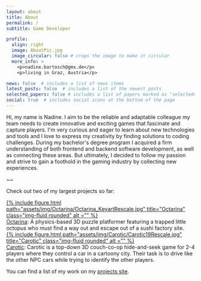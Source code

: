 ```yaml
---
layout: about
title: About
permalink: /
subtitle: Game Developer

profile:
  align: right
  image: AboutPic.jpg
  image_circular: false # crops the image to make it circular
  more_info: >
    <p>nadine.bartosch@gmx.de</p>
    <p>living in Graz, Austria</p>

news: false  # includes a list of news items
latest_posts: false  # includes a list of the newest posts
selected_papers: false # includes a list of papers marked as "selected={true}"
social: true  # includes social icons at the bottom of the page
---
```


Hi, my name is Nadine. I aim to be the reliable and adaptable colleague my team needs to create innovative and exciting games that fascinate and capture players. I'm very curious and eager to learn about new technologies and tools and I love to express my creativity by finding solutions to coding challenges. During my bachelor's degree program I acquired a firm understanding of both frontend and backend software development, as well as connecting these areas. But ultimately, I decided to follow my passion and strive to gain a foothold in the gaming industry by collecting new experiences.






~~



Check out two of my largest projects so far:

<div class="row">
    <a class="text-center" style="margin: auto;" href="/projects/1_project/">
        {% include figure.html path="assets/img/Octarina/Octarina_KeyartRescale.jpg" title="Octarina" class="img-fluid rounded" alt ="" %}
    </a>
</div>
<div class="caption">
    <a href="/projects/1_project/">Octarina</a>: A physics-based 3D puzzle platformer featuring a trapped little octopus who must find a way out and escape out of a sushi factory site.
</div>

<div class="row">
    <a class="text-center" style="margin: auto;" href="/projects/2_project/">
        {% include figure.html path="assets/img/Carotic/Carotic19Rescale.jpg" title="Carotic" class="img-fluid rounded" alt ="" %}
    </a>
</div>
<div class="caption">
    <a href="/projects/2_project/">Carotic</a>: Carotic is a top-down 3D couch-co-op hide-and-seek game for 2-4 players where they control a car in a cartoony city. Their task is to drive like the other NPC cars while trying to identify the other players.
</div>


You can find a list of my work on my <a href="/projects/">projects site</a>.